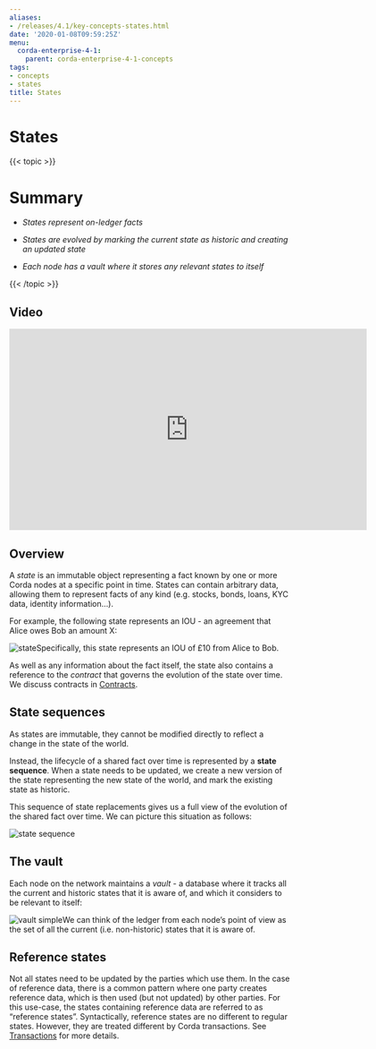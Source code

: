 ```yaml
---
aliases:
- /releases/4.1/key-concepts-states.html
date: '2020-01-08T09:59:25Z'
menu:
  corda-enterprise-4-1:
    parent: corda-enterprise-4-1-concepts
tags:
- concepts
- states
title: States
---
```



# States


{{< topic >}}
# Summary


* *States represent on-ledger facts*


* *States are evolved by marking the current state as historic and creating an updated state*


* *Each node has a vault where it stores any relevant states to itself*



{{< /topic >}}
## Video

<iframe src="https://player.vimeo.com/video/213812054" width="640" height="360" frameborder="0" webkitallowfullscreen="true" mozallowfullscreen="true" allowfullscreen="true"></iframe>


<p></p>

## Overview

A *state* is an immutable object representing a fact known by one or more Corda nodes at a specific point in time.
                States can contain arbitrary data, allowing them to represent facts of any kind (e.g. stocks, bonds, loans, KYC data,
                identity information…).

For example, the following state represents an IOU - an agreement that Alice owes Bob an amount X:

![state](/en/images/state.png "state")Specifically, this state represents an IOU of £10 from Alice to Bob.

As well as any information about the fact itself, the state also contains a reference to the *contract* that governs
                the evolution of the state over time. We discuss contracts in [Contracts](key-concepts-contracts.md).


## State sequences

As states are immutable, they cannot be modified directly to reflect a change in the state of the world.

Instead, the lifecycle of a shared fact over time is represented by a **state sequence**. When a state needs to be
                updated, we create a new version of the state representing the new state of the world, and mark the existing state as
                historic.

This sequence of state replacements gives us a full view of the evolution of the shared fact over time. We can
                picture this situation as follows:

![state sequence](/en/images/state-sequence.png "state sequence")
## The vault

Each node on the network maintains a *vault* - a database where it tracks all the current and historic states that it
                is aware of, and which it considers to be relevant to itself:

![vault simple](/en/images/vault-simple.png "vault simple")We can think of the ledger from each node’s point of view as the set of all the current (i.e. non-historic) states that
                it is aware of.


## Reference states

Not all states need to be updated by the parties which use them. In the case of reference data, there is a common pattern
                where one party creates reference data, which is then used (but not updated) by other parties. For this use-case, the
                states containing reference data are referred to as “reference states”. Syntactically, reference states are no different
                to regular states. However, they are treated different by Corda transactions. See [Transactions](key-concepts-transactions.md) for
                more details.


